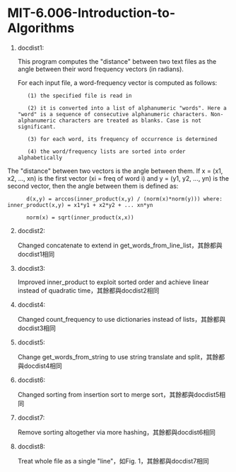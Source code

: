 # MIT-6.006-Introduction-to-Algorithms

1. docdist1:
      
      This program computes the "distance" between two text files as the angle between their word frequency vectors (in radians).

      For each input file, a word-frequency vector is computed as follows:
      
          (1) the specified file is read in
          
          (2) it is converted into a list of alphanumeric "words". Here a "word" is a sequence of consecutive alphanumeric characters. Non-alphanumeric characters are treated as blanks. Case is not significant.
          
          (3) for each word, its frequency of occurrence is determined
          
          (4) the word/frequency lists are sorted into order alphabetically

The "distance" between two vectors is the angle between them. If x = (x1, x2, ..., xn) is the first vector (xi = freq of word i) and  y = (y1, y2, ..., yn) is the second vector, then the angle between them is defined as: 
          
          d(x,y) = arccos(inner_product(x,y) / (norm(x)*norm(y))) where: inner_product(x,y) = x1*y1 + x2*y2 + ... xn*yn
          
          norm(x) = sqrt(inner_product(x,x))

2. docdist2:

      Changed concatenate to extend in get_words_from_line_list，其餘都與docdist1相同

3. docdist3:
      
      Improved inner_product to exploit sorted order and achieve linear instead of quadratic time，其餘都與docdist2相同

4. docdist4:

      Changed count_frequency to use dictionaries instead of lists，其餘都與docdist3相同
      
5. docdist5:

      Change get_words_from_string to use string translate and split，其餘都與docdist4相同
      
6. docdist6:

      Changed sorting from insertion sort to merge sort，其餘都與docdist5相同
      
7. docdist7:

      Remove sorting altogether via more hashing，其餘都與docdist6相同

8. docdist8:

      Treat whole file as a single "line"，如Fig. 1，其餘都與docdist7相同
      
